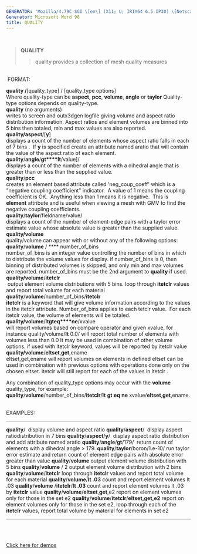 ```yaml
---
GENERATOR: 'Mozilla/4.79C-SGI \[en\] (X11; U; IRIX64 6.5 IP30) \[Netscape\]'
Generator: Microsoft Word 98
title: QUALITY
---
```


 

> **QUALITY**
>
> > quality provides a collection of mesh quality measures

 \
 FORMAT:

**quality /**\[quality\_type\] / \[quality\_type options\]\
Where quality-type can be **aspect**, **pcc**, **volume**, **angle** or
**taylor** Quality-type options depends on quality-type.\
**quality** (no arguments)\
writes to screen and outx3dgen logfile giving volume and aspect ratio
distribution information. Aspect ratios and element volumes are binned
into 5 bins then totaled, min and max values are also reported.\
**quality/aspect**/\[**y**\]\
displays a count of the number of elements whose aspect ratio falls in
each of 7 bins .  If **y** is specified create an attribute named aratio
that will contain the value of the aspect ratio of each element.\
**quality**/**angle**/**gt****lt**/value\]/\
displays a count of the number of elements with a dihedral angle that is
greater than or less than the supplied value.\
**quality**/**pcc**\
creates an element based attribute called 'neg\_coup\_coeff' which is a
"negative coupling coefficient" indicator.  A value of 1 means the
coupling coefficient is OK.  Anything less than 1 means it is negative. 
This is  **element** attribute and is useful when viewing a mesh with
GMV to find the negative coupling coefficients.\
**quality**/**taylor**/fieldname/value/\
displays a count of the number of element-edge pairs with a taylor error
estimate value whose absolute value is greater than the supplied value.\
**quality/volume**\
quality/volume can appear with or without any of the following options:\
**quality**/**volume** / **** number\_of\_bins\
number\_of\_bins is an integer value controlling the number of bins in
which to distribute the volume values for display. if number\_of\_bins
is 0, then binning of distributed volumes is skipped, and only min and
max volumes are reported. number\_of\_bins must be the 2nd argument to
**quality** if used.\
**quality/volume**/**itetclr**\
 output element volume distributions with 5 bins. loop through
**itetclr** values and report total volume for each material\
**quality**/**volume**/number\_of\_bins/**itetclr**\
**itetclr** is a keyword that will give volume information according to
the values in the itetclr attribute. Number\_of\_bins applies to each
tetclr value.  For each itetclr value, the volume of elements will be
totaled.\
**quality/volume**/**lt****gt****eq****ne**/xvalue\
will report volumes based on compare operator and given xvalue, for
instance quality/volume/**lt** 0.0/ will report total number of elements
with volumes less than 0.0 It may be used in combination of other volume
options. if used with itetclr keyword, values will be reported by
itetclr value\
**quality/volume**/**eltset**,**get**,ename\
eltset,get,ename will report volumes on elements in defined eltset can
be used in combination with previous options with operations done only
on the chosen eltset. itetclr will still report for each of the values
in itetclr .

Any combination of quality\_type options may occur with the **volume**
quality\_type, for example:\
**quality**/**volume**/number\_of\_bins/**itetclr**/**lt** **gt** 
**eq**  **ne**  xvalue/**eltset**,**get**,ename.\
 

EXAMPLES:

  ------------------------------------------------------ -------------------------------------------------------------------------------------------------------------------------------------------------------------
  **quality**/                                           display volume and aspect ratio
  **quality**/**aspect**/                                display aspect ratiodistribution in 7 bins
  **quality**/**aspect**/**y**/                          display aspect ratio distribution and add attribute named aratio
  **quality**/**angle**/**gt**/179/                      return count of elements with a dihedral angle &gt; 179.
  **quality**/**taylor**/boron/1.e-10/                   run taylor error estimate and return count of element edge pairs with absolute error greater than value
  **quality**/**volume**                                 output element volume distribution with 5 bins
  **quality**/**volume** / 2                             output element volume distribution with 2 bins
  **quality**/**volume**/**itetclr**                     loop through **itetclr** values and report total volume for each material
  **quality**/**volume**/**lt .03**                      count and report element volumes lt .03
  **quality**/**volume** /**itetclr**/**lt .03**         count and report element volumes lt .03 by **itetclr** value
  **quality**/**volume**/**eltset**,**get**,e2           report on element volumes only for those in the set e2
  **quality**/**volume**/**itetclr**/**eltset,get,e2**   report on element volumes only for those in the set e2, loop through each of the **itetclr** values, report total volume by material for elements in set e2
  ------------------------------------------------------ -------------------------------------------------------------------------------------------------------------------------------------------------------------

 \
 

[Click here for demos](demos/quality_pcc/test/md/main_qual.md)
